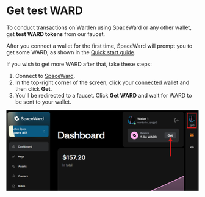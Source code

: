﻿---
sidebar_position: 4
---

# Get test WARD

To conduct transactions on Warden using SpaceWard or any other wallet, get **test WARD tokens** from our faucet.

After you connect a wallet for the first time, SpaceWard will prompt you to get some WARD, as shown in the [Quick start guide](buenavista-quick-start).

If you wish to get more WARD after that, take these steps:

1. Connect to [SpaceWard](https://spaceward.buenavista.wardenprotocol.org).
2. In the top-right corner of the screen, click your [connected wallet](connect-your-wallet) and then click **Get**.
3. You'll be redirected to a faucet. Click **Get WARD** and wait for WARD to be sent to your wallet.

![Get test WARD](../../static/img/get-test-ward.png)
